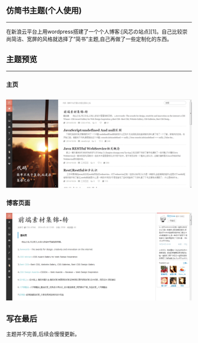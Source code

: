 ## 仿简书主题(个人使用)

------

在新浪云平台上用wordpress搭建了一个个人博客:[风芯の站点][1]。自己比较崇尚简洁、宽屏的风格就选择了“简书”主题,自己再做了一些定制化的东西。

## 主题预览
------
### 主页
![index.png](/Jianux/images/index.png "")
------
### 博客页面
![index.png](/Jianux/images/blog.png "")

## 写在最后
主题并不完善,后续会慢慢更新。
